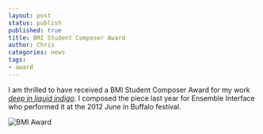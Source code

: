 ```yaml
---
layout: post
status: publish
published: true
title: BMI Student Composer Award
author: Chris
categories: news
tags:
- award
---
```

I am thrilled to have received a BMI Student Composer Award for my work [*deep in liquid indigo*]({{site.baseurl}}/music/deep-in-liquid-indigo.html). I composed the piece last year for Ensemble Interface who performed it at the 2012 June in Buffalo festival.

<div class="text-center">
  <img src="{{site.baseurl}}/assets/img/bmi-award-photo.jpg" alt="BMI Award" class="img-fluid img-thumbnail"/>
</div>
